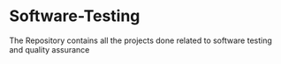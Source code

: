 # Software-Testing
The Repository contains all the projects done related to software testing and quality assurance 

